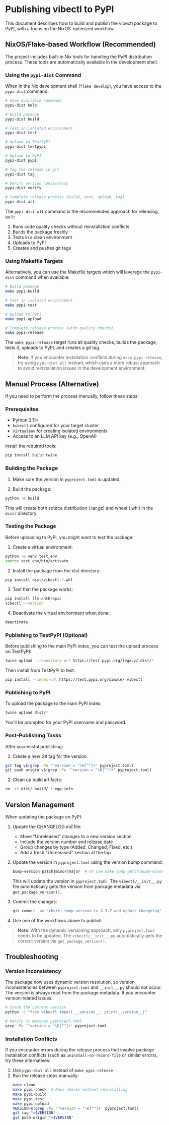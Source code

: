 # Publishing vibectl to PyPI

This document describes how to build and publish the vibectl package to PyPI,
with a focus on the NixOS-optimized workflow.

## NixOS/Flake-based Workflow (Recommended)

The project includes built-in Nix tools for handling the PyPI distribution process.
These tools are automatically available in the development shell.

### Using the `pypi-dist` Command

When in the Nix development shell (`flake develop`), you have access to the
`pypi-dist` command:

```zsh
# Show available commands
pypi-dist help

# Build package
pypi-dist build

# Test in isolated environment
pypi-dist test

# Upload to TestPyPI
pypi-dist testpypi

# Upload to PyPI
pypi-dist pypi

# Tag the release in git
pypi-dist tag

# Verify version consistency
pypi-dist verify

# Complete release process (build, test, upload, tag)
pypi-dist all
```

The `pypi-dist all` command is the recommended approach for releasing, as it:
1. Runs code quality checks without reinstallation conflicts
2. Builds the package freshly
3. Tests in a clean environment
4. Uploads to PyPI
5. Creates and pushes git tags

### Using Makefile Targets

Alternatively, you can use the Makefile targets which will leverage the `pypi-dist`
command when available:

```zsh
# Build package
make pypi-build

# Test in isolated environment
make pypi-test

# Upload to PyPI
make pypi-upload

# Complete release process (with quality checks)
make pypi-release
```

The `make pypi-release` target runs all quality checks, builds the package, tests
it, uploads to PyPI, and creates a git tag.

> **Note**: If you encounter installation conflicts during `make pypi-release`,
> try using `pypi-dist all` instead, which uses a more robust approach to avoid
> reinstallation issues in the development environment.

## Manual Process (Alternative)

If you need to perform the process manually, follow these steps:

### Prerequisites

- Python 3.11+
- `kubectl` configured for your target cluster
- `virtualenv` for creating isolated environments
- Access to an LLM API key (e.g., OpenAI)

Install the required tools:

```zsh
pip install build twine
```

### Building the Package

1. Make sure the version in `pyproject.toml` is updated.

2. Build the package:

```zsh
python -m build
```

This will create both source distribution (.tar.gz) and wheel (.whl) in the `dist/` directory.

### Testing the Package

Before uploading to PyPI, you might want to test the package:

1. Create a virtual environment:

```zsh
python -m venv test_env
source test_env/bin/activate
```

2. Install the package from the dist directory:

```zsh
pip install dist/vibectl-*.whl
```

3. Test that the package works:

```zsh
pip install llm-anthropic
vibectl --version
```

4. Deactivate the virtual environment when done:

```zsh
deactivate
```

### Publishing to TestPyPI (Optional)

Before publishing to the main PyPI index, you can test the upload process on TestPyPI:

```zsh
twine upload --repository-url https://test.pypi.org/legacy/ dist/*
```

Then install from TestPyPI to test:

```zsh
pip install --index-url https://test.pypi.org/simple/ vibectl
```

### Publishing to PyPI

To upload the package to the main PyPI index:

```zsh
twine upload dist/*
```

You'll be prompted for your PyPI username and password.

### Post-Publishing Tasks

After successful publishing:

1. Create a new Git tag for the version:

```zsh
git tag v$(grep -Po '^version = "\K[^"]+' pyproject.toml)
git push origin v$(grep -Po '^version = "\K[^"]+' pyproject.toml)
```

2. Clean up build artifacts:

```zsh
rm -rf dist/ build/ *.egg-info
```

## Version Management

When updating the package on PyPI:

1. Update the CHANGELOG.md file:
   - Move "Unreleased" changes to a new version section
   - Include the version number and release date
   - Group changes by type (Added, Changed, Fixed, etc.)
   - Add a fresh "Unreleased" section at the top

2. Update the version in `pyproject.toml` using the version bump command:
   ```zsh
   bump-version patch|minor|major  # Or use make bump-patch|bump-minor|bump-major
   ```
   This will update the version in `pyproject.toml`. The `vibectl/__init__.py` file automatically gets the version from package metadata via `get_package_version()`.

3. Commit the changes:
   ```zsh
   git commit -am "chore: bump version to X.Y.Z and update changelog"
   ```

4. Use one of the workflows above to publish

> **Note**: With the dynamic versioning approach, only `pyproject.toml` needs to be updated.
> The `vibectl/__init__.py` automatically gets the correct version via `get_package_version()`.

## Troubleshooting

### Version Inconsistency

The package now uses dynamic version resolution, so version inconsistencies between
`pyproject.toml` and `__init__.py` should not occur. The version is always read from
the package metadata. If you encounter version-related issues:

```zsh
# Check the current version
python -c "from vibectl import __version__; print(__version__)"

# Verify it matches pyproject.toml
grep -Po '^version = "\K[^"]+' pyproject.toml
```

### Installation Conflicts

If you encounter errors during the release process that involve package installation
conflicts (such as `uninstall-no-record-file` or similar errors), try these alternatives:

1. Use `pypi-dist all` instead of `make pypi-release`
2. Run the release steps manually:
   ```zsh
   make clean
   make pypi-check  # Runs checks without reinstalling
   make pypi-build
   make pypi-test
   make pypi-upload
   VERSION=$(grep -Po '^version = "\K[^"]+' pyproject.toml)
   git tag "v$VERSION"
   git push origin "v$VERSION"
   ```
